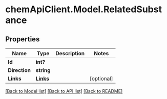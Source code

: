# chemApiClient.Model.RelatedSubstance
## Properties

Name | Type | Description | Notes
------------ | ------------- | ------------- | -------------
**Id** | **int?** |  | 
**Direction** | **string** |  | 
**Links** | [**Links**](Links.md) |  | [optional] 

[[Back to Model list]](../README.md#documentation-for-models) [[Back to API list]](../README.md#documentation-for-api-endpoints) [[Back to README]](../README.md)

